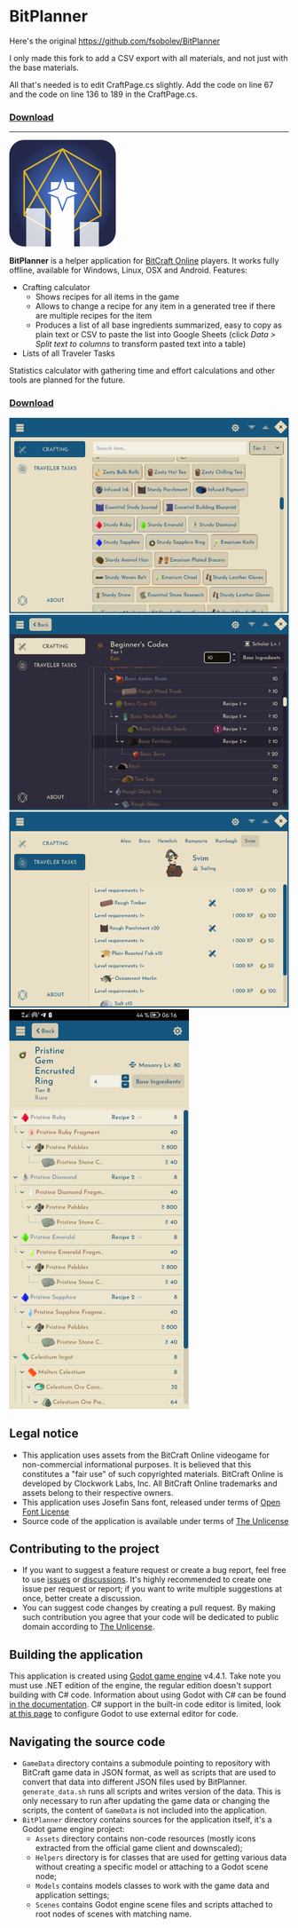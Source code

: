 # BitPlanner

Here's the original https://github.com/fsobolev/BitPlanner

I only made this fork to add a CSV export with all materials, and not just with the base materials.

All that's needed is to edit CraftPage.cs slightly.
Add the code on line 67 and the code on line 136 to 189 in the CraftPage.cs.  

### [Download](https://github.com/Darokebi/BitPlanner/releases/latest)


*********
![](BitPlanner/icon.png)

**BitPlanner** is a helper application for [BitCraft Online](https://bitcraftonline.com/) players. It works fully offline, available for Windows, Linux, OSX and Android. Features:

* Crafting calculator
  * Shows recipes for all items in the game
  * Allows to change a recipe for any item in a generated tree if there are multiple recipes for the item
  * Produces a list of all base ingredients summarized, easy to copy as plain text or CSV to paste the list into Google Sheets (click *Data > Split text to columns* to transform pasted text into a table)
* Lists of all Traveler Tasks

Statistics calculator with gathering time and effort calculations and other tools are planned for the future.

### [Download](https://github.com/fsobolev/BitPlanner/releases/latest)

![](Screenshots/main.png)
![](Screenshots/crafting.png)
![](Screenshots/tasks.png)
![](Screenshots/android.png)

## Legal notice

* This application uses assets from the BitCraft Online videogame for non-commercial informational purposes. It is believed that this constitutes a "fair use" of such copyrighted materials. BitCraft Online is developed by Clockwork Labs, Inc. All BitCraft Online trademarks and assets belong to their respective owners.
* This application uses Josefin Sans font, released under terms of [Open Font License](BitPlanner/Assets/Font/LICENSE.OFL)
* Source code of the application is available under terms of [The Unlicense](LICENSE)

## Contributing to the project

* If you want to suggest a feature request or create a bug report, feel free to use [issues](https://github.com/fsobolev/BitPlanner/issues) or [discussions](https://github.com/fsobolev/BitPlanner/discussions). It's highly recommended to create one issue per request or report; if you want to write multiple suggestions at once, better create a discussion.
* You can suggest code changes by creating a pull request. By making such contribution you agree that your code will be dedicated to public domain according to [The Unlicense](LICENSE).

## Building the application

This application is created using [Godot game engine](https://godotengine.org/) v4.4.1. Take note you must use .NET edition of the engine, the regular edition doesn't support building with C# code. Information about using Godot with C# can be found [in the documentation](https://docs.godotengine.org/en/stable/tutorials/scripting/c_sharp/index.html). C# support in the built-in code editor is limited, look [at this page](https://docs.godotengine.org/en/stable/tutorials/scripting/c_sharp/c_sharp_basics.html#configuring-an-external-editor) to configure Godot to use external editor for code.

## Navigating the source code

* `GameData` directory contains a submodule pointing to repository with BitCraft game data in JSON format, as well as scripts that are used to convert that data into different JSON files used by BitPlanner. `generate_data.sh` runs all scripts and writes version of the data. This is only necessary to run after updating the game data or changing the scripts, the content of `GameData` is not included into the application.
* `BitPlanner` directory contains sources for the application itself, it's a Godot game engine project:
  * `Assets` directory contains non-code resources (mostly icons extracted from the official game client and downscaled);
  * `Helpers` directory is for classes that are used for getting various data without creating a specific model or attaching to a Godot scene node;
  * `Models` contains models classes to work with the game data and application settings;
  * `Scenes` contains Godot engine scene files and scripts attached to root nodes of scenes with matching name.
